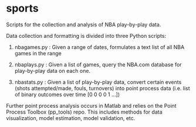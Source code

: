 sports
======

Scripts for the collection and analysis of NBA play-by-play data.

Data collection and formatting is divided into three Python scripts:

1. nbagames.py : Given a range of dates, formulates a text list of all NBA games in the range

2. nbaplays.py : Given a list of games, query the NBA.com database for play-by-play data on each one.

3. nbastats.py : Given a list of play-by-play data, convert certain events (shots attempted/made, fouls, turnovers) into point process data (i.e. list of binary outcomes over time [0 0 0 0 1 ...])


Further point process analysis occurs in Matlab and relies on the Point Process Toolbox (pp_tools) repo. This includes methods for data visualization, model estimation, model validation, etc.

